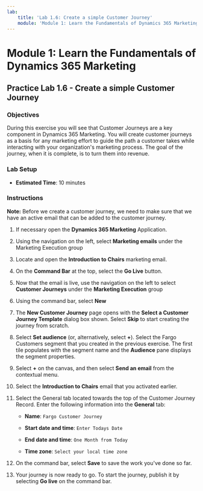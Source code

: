 ```yaml
---
lab:
    title: 'Lab 1.6: Create a simple Customer Journey'
    module: 'Module 1: Learn the Fundamentals of Dynamics 365 Marketing'
---
```


# Module 1: Learn the Fundamentals of Dynamics 365 Marketing

## Practice Lab 1.6 - Create a simple Customer Journey

### Objectives

During this exercise you will see that Customer Journeys are a key component in Dynamics 365 Marketing. You will create customer journeys as a basis for any marketing effort to guide the path a customer takes while interacting with your organization's marketing process. The goal of the journey, when it is complete, is to turn them into revenue.

### Lab Setup

  - **Estimated Time**: 10 minutes

### Instructions

**Note:** Before we create a customer journey, we need to make sure that we have an active email that can be added to the customer journey. 

1. If necessary open the **Dynamics 365 Marketing** Application. 

2. Using the navigation on the left, select **Marketing emails** under the Marketing Execution group

3. Locate and open the **Introduction to Chairs** marketing email. 

4. On the **Command Bar** at the top, select the **Go Live** button. 

5. Now that the email is live, use the navigation on the left to select **Customer Journeys** under the **Marketing Execution** group

6. Using the command bar, select **New** 

7. The **New Customer Journey** page opens with the **Select a Customer Journey Template** dialog box shown. Select **Skip** to start creating the journey from scratch.

8. Select **Set audience** (or, alternatively, select **+**). Select the Fargo Customers segment that you created in the previous exercise. The first tile populates with the segment name and the **Audience** pane displays the segment properties.

9. Select **+** on the canvas, and then select **Send an email** from the contextual menu.

10. Select the **Introduction to Chairs** email that you activated earlier. 

11. Select the General tab located towards the top of the Customer Journey Record. Enter the following information into the **General** tab:

	- **Name**: `Fargo Customer Journey`

	- **Start date and time**: `Enter Todays Date`

	- **End date and time**: `One Month from Today`

	- **Time zone**: `Select your local time zone` 

12. On the command bar, select **Save** to save the work you've done so far.

13. Your journey is now ready to go. To start the journey, publish it by selecting **Go live** on the command bar.
